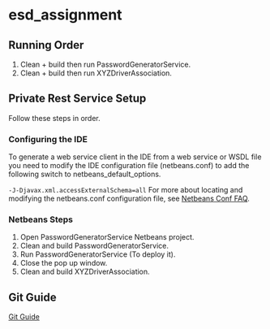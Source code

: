 # esd_assignment
## Running Order
1. Clean + build then run PasswordGeneratorService.
2. Clean + build then run XYZDriverAssociation.
## Private Rest Service Setup
Follow these steps in order.

### Configuring the IDE
To generate a web service client in the IDE from a web service or WSDL file you need to modify the IDE configuration file (netbeans.conf) to add the following switch to netbeans_default_options.

`-J-Djavax.xml.accessExternalSchema=all`
For more about locating and modifying the netbeans.conf configuration file, see [Netbeans Conf FAQ](http://wiki.netbeans.org/FaqNetbeansConf).

### Netbeans Steps
1. Open PasswordGeneratorService Netbeans project.
2. Clean and build PasswordGeneratorService.
3. Run PasswordGeneratorService (To deploy it).
4. Close the pop up window.
5. Clean and build XYZDriverAssociation.

## Git Guide
[Git Guide](https://rogerdudler.github.io/git-guide/)
